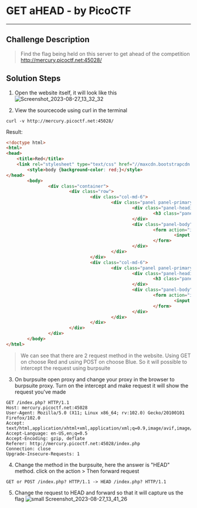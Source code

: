 # GET aHEAD - by PicoCTF
---
## Challenge Description
> Find the flag being held on this server to get ahead of the competition http://mercury.picoctf.net:45028/

## Solution Steps
1. Open the website itself, it will look like this
![Screenshot_2023-08-27_13_32_32](https://github.com/DhewaRadya/WriteUP-CTF-Foresty-Hacker-Class-2023/assets/106894700/26870d44-a68e-4cc0-99f6-ea755213db8f)

2. View the sourcecode using curl in the terminal
```
curl -v http://mercury.picoctf.net:45028/
```
Result:
```html
<!doctype html>
<html>
<head>
    <title>Red</title>
    <link rel="stylesheet" type="text/css" href="//maxcdn.bootstrapcdn.com/bootstrap/3.3.5/css/bootstrap.min.css">
        <style>body {background-color: red;}</style>
</head>
        <body>
                <div class="container">
                        <div class="row">
                                <div class="col-md-6">
                                        <div class="panel panel-primary" style="margin-top:50px">
                                                <div class="panel-heading">
                                                        <h3 class="panel-title" style="color:red">Red</h3>
                                                </div>
                                                <div class="panel-body">
                                                        <form action="index.php" method="GET">
                                                                <input type="submit" value="Choose Red"/>
                                                        </form>
                                                </div>
                                        </div>
                                </div>
                                <div class="col-md-6">
                                        <div class="panel panel-primary" style="margin-top:50px">
                                                <div class="panel-heading">
                                                        <h3 class="panel-title" style="color:blue">Blue</h3>
                                                </div>
                                                <div class="panel-body">
                                                        <form action="index.php" method="POST">
                                                                <input type="submit" value="Choose Blue"/>
                                                        </form>
                                                </div>
                                        </div>
                                </div>
                        </div>
                </div>
        </body>
</html>

```
> We can see that there are 2 request method in the website. Using GET on choose Red and using POST on choose Blue. So it will possible to intercept the request using burpsuite

3. On burpsuite open proxy and change your proxy in the browser to burpsuite proxy. Turn on the intercept and make request it will show the request you've made
```
GET /index.php? HTTP/1.1
Host: mercury.picoctf.net:45028
User-Agent: Mozilla/5.0 (X11; Linux x86_64; rv:102.0) Gecko/20100101 Firefox/102.0
Accept: text/html,application/xhtml+xml,application/xml;q=0.9,image/avif,image/webp,*/*;q=0.8
Accept-Language: en-US,en;q=0.5
Accept-Encoding: gzip, deflate
Referer: http://mercury.picoctf.net:45028/index.php
Connection: close
Upgrade-Insecure-Requests: 1
```
  
4. Change the method in the burpsuite, here the answer is "HEAD" method. click on the action > Then forward request
```
GET or POST /index.php? HTTP/1.1 -> HEAD /index.php? HTTP/1.1
```

  
5. Change the request to HEAD and forward so that it will capture us the flag
![small Screenshot_2023-08-27_13_41_26](https://github.com/DhewaRadya/WriteUP-CTF-Foresty-Hacker-Class-2023/assets/106894700/c07a0567-5064-4de6-80dc-7ee0fcc45682)

